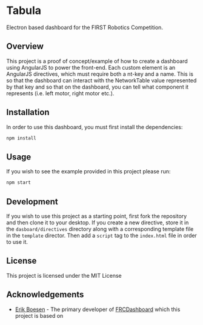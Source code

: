 # Tabula
Electron based dashboard for the FIRST Robotics Competition.


## Overview

This project is a proof of concept/example of how to create a dashboard using AngularJS to power the front-end.  Each custom element is an AngularJS directives, which must require both a nt-key and a name.  This is so that the dashboard can interact with the NetworkTable value represented by that key and so that on the dashboard, you can tell what component it represents (i.e. left motor, right motor etc.).  

## Installation
In order to use this dashboard, you must first install the dependencies:
```sh
npm install
```

## Usage
If you wish to see the example provided in this project please run:
```sh
npm start
```

## Development
If you wish to use this project as a starting point, first fork the repository and then clone it to your desktop.  If you create a new directive, store it in the `dasboard/directives` directory along with a corresponding template file in the `template` director.  Then add a `script` tag to the `index.html` file in order to use it. 

## License
This project is licensed under the MIT License

## Acknowledgements
* [Erik Boesen](https://github.com/ErikBoesen) - The primary developer of [FRCDashboard](https://github.com/FRCDashboard) which this project is based on
